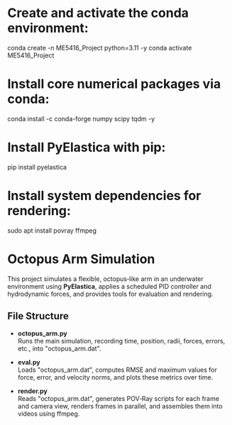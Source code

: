 # Create and activate the conda environment:
conda create -n ME5416_Project python=3.11 -y
conda activate ME5416_Project

# Install core numerical packages via conda:
   conda install -c conda-forge numpy scipy tqdm -y

# Install PyElastica with pip:
   pip install pyelastica

# Install system dependencies for rendering:
   sudo apt install povray ffmpeg

# Octopus Arm Simulation

This project simulates a flexible, octopus‑like arm in an underwater environment using **PyElastica**, applies a scheduled PID controller and hydrodynamic forces, and provides tools for evaluation and rendering.

## File Structure

- **octopus_arm.py**  
  Runs the main simulation, recording time, position, radii, forces, errors, etc., into "octopus_arm.dat".

- **eval.py**  
  Loads "octopus_arm.dat", computes RMSE and maximum values for force, error, and velocity norms, and plots these metrics over time.

- **render.py**  
  Reads "octopus_arm.dat", generates POV‑Ray scripts for each frame and camera view, renders frames in parallel, and assembles them into videos using ffmpeg.


